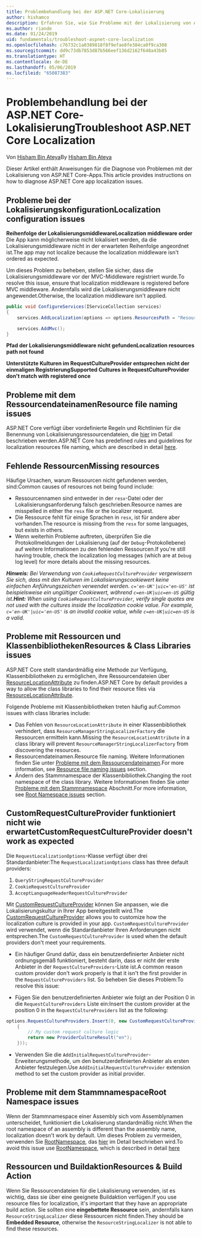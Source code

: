 ```yaml
---
title: Problembehandlung bei der ASP.NET Core-Lokalisierung
author: hishamco
description: Erfahren Sie, wie Sie Probleme mit der Lokalisierung von ASP.NET Core-Apps diagnostizieren können.
ms.author: riande
ms.date: 01/24/2019
uid: fundamentals/troubleshoot-aspnet-core-localization
ms.openlocfilehash: c76732c1a0389818f8f9efae8fe384ca0f9ca308
ms.sourcegitcommit: dd9c73db7853d87b566eef136d2162f648a43b85
ms.translationtype: HT
ms.contentlocale: de-DE
ms.lasthandoff: 05/06/2019
ms.locfileid: "65087383"
---
```

# <a name="troubleshoot-aspnet-core-localization"></a><span data-ttu-id="9767f-103">Problembehandlung bei der ASP.NET Core-Lokalisierung</span><span class="sxs-lookup"><span data-stu-id="9767f-103">Troubleshoot ASP.NET Core Localization</span></span>

<span data-ttu-id="9767f-104">Von [Hisham Bin Ateya](https://github.com/hishamco)</span><span class="sxs-lookup"><span data-stu-id="9767f-104">By [Hisham Bin Ateya](https://github.com/hishamco)</span></span>

<span data-ttu-id="9767f-105">Dieser Artikel enthält Anweisungen für die Diagnose von Problemen mit der Lokalisierung von ASP.NET Core-Apps.</span><span class="sxs-lookup"><span data-stu-id="9767f-105">This article provides instructions on how to diagnose ASP.NET Core app localization issues.</span></span>

## <a name="localization-configuration-issues"></a><span data-ttu-id="9767f-106">Probleme bei der Lokalisierungskonfiguration</span><span class="sxs-lookup"><span data-stu-id="9767f-106">Localization configuration issues</span></span>

<span data-ttu-id="9767f-107">**Reihenfolge der Lokalisierungsmiddleware**</span><span class="sxs-lookup"><span data-stu-id="9767f-107">**Localization middleware order**</span></span>  
<span data-ttu-id="9767f-108">Die App kann möglicherweise nicht lokalisiert werden, da die Lokalisierungsmiddleware nicht in der erwarteten Reihenfolge angeordnet ist.</span><span class="sxs-lookup"><span data-stu-id="9767f-108">The app may not localize because the localization middleware isn't ordered as expected.</span></span>

<span data-ttu-id="9767f-109">Um dieses Problem zu beheben, stellen Sie sicher, dass die Lokalisierungsmiddleware vor der MVC-Middleware registriert wurde.</span><span class="sxs-lookup"><span data-stu-id="9767f-109">To resolve this issue, ensure that localization middleware is registered before MVC middleware.</span></span> <span data-ttu-id="9767f-110">Andernfalls wird die Lokalisierungsmiddleware nicht angewendet.</span><span class="sxs-lookup"><span data-stu-id="9767f-110">Otherwise, the localization middleware isn't applied.</span></span>

```csharp
public void ConfigureServices(IServiceCollection services)
{
    services.AddLocalization(options => options.ResourcesPath = "Resources");

    services.AddMvc();
}
```

<span data-ttu-id="9767f-111">**Pfad der Lokalisierungsmiddleware nicht gefunden**</span><span class="sxs-lookup"><span data-stu-id="9767f-111">**Localization resources path not found**</span></span>

<span data-ttu-id="9767f-112">**Unterstützte Kulturen im RequestCultureProvider entsprechen nicht der einmaligen Registrierung**</span><span class="sxs-lookup"><span data-stu-id="9767f-112">**Supported Cultures in RequestCultureProvider don't match with registered once**</span></span>  

## <a name="resource-file-naming-issues"></a><span data-ttu-id="9767f-113">Probleme mit dem Ressourcendateinamen</span><span class="sxs-lookup"><span data-stu-id="9767f-113">Resource file naming issues</span></span>

<span data-ttu-id="9767f-114">ASP.NET Core verfügt über vordefinierte Regeln und Richtlinien für die Benennung von Lokalisierungsressourcendateien, die [hier](xref:fundamentals/localization?view=aspnetcore-2.2#resource-file-naming) im Detail beschrieben werden.</span><span class="sxs-lookup"><span data-stu-id="9767f-114">ASP.NET Core has predefined rules and guidelines for localization resources file naming, which are described in detail [here](xref:fundamentals/localization?view=aspnetcore-2.2#resource-file-naming).</span></span>

## <a name="missing-resources"></a><span data-ttu-id="9767f-115">Fehlende Ressourcen</span><span class="sxs-lookup"><span data-stu-id="9767f-115">Missing resources</span></span>

<span data-ttu-id="9767f-116">Häufige Ursachen, warum Ressourcen nicht gefundenen werden, sind:</span><span class="sxs-lookup"><span data-stu-id="9767f-116">Common causes of resources not being found include:</span></span>

- <span data-ttu-id="9767f-117">Ressourcennamen sind entweder in der `resx`-Datei oder der Lokalisierungsanforderung falsch geschrieben.</span><span class="sxs-lookup"><span data-stu-id="9767f-117">Resource names are misspelled in either the `resx` file or the localizer request.</span></span>
- <span data-ttu-id="9767f-118">Die Ressource fehlt für einige Sprachen in `resx`, ist für andere aber vorhanden.</span><span class="sxs-lookup"><span data-stu-id="9767f-118">The resource is missing from the `resx` for some languages, but exists in others.</span></span>
- <span data-ttu-id="9767f-119">Wenn weiterhin Probleme auftreten, überprüfen Sie die Protokollmeldungen der Lokalisierung (auf der `Debug`-Protokollebene) auf weitere Informationen zu den fehlenden Ressourcen.</span><span class="sxs-lookup"><span data-stu-id="9767f-119">If you're still having trouble, check the localization log messages (which are at `Debug` log level) for more details about the missing resources.</span></span>

<span data-ttu-id="9767f-120">_**Hinweis:** Bei Verwendung von `CookieRequestCultureProvider` vergewissern Sie sich, dass mit den Kulturen im Lokalisierungscookiewert keine einfachen Anführungszeichen verwendet werden. `c='en-UK'|uic='en-US'` ist beispielsweise ein ungültiger Cookiewert, während `c=en-UK|uic=en-US` gültig ist._</span><span class="sxs-lookup"><span data-stu-id="9767f-120">_**Hint:** When using `CookieRequestCultureProvider`, verify single quotes are not used with the cultures inside the localization cookie value. For example, `c='en-UK'|uic='en-US'` is an invalid cookie value, while `c=en-UK|uic=en-US` is a valid._</span></span>

## <a name="resources--class-libraries-issues"></a><span data-ttu-id="9767f-121">Probleme mit Ressourcen und Klassenbibliotheken</span><span class="sxs-lookup"><span data-stu-id="9767f-121">Resources & Class Libraries issues</span></span>

<span data-ttu-id="9767f-122">ASP.NET Core stellt standardmäßig eine Methode zur Verfügung, Klassenbibliotheken zu ermöglichen, ihre Ressourcendateien über [ResourceLocationAttribute](/dotnet/api/microsoft.extensions.localization.resourcelocationattribute?view=aspnetcore-2.1) zu finden.</span><span class="sxs-lookup"><span data-stu-id="9767f-122">ASP.NET Core by default provides a way to allow the class libraries to find their resource files via [ResourceLocationAttribute](/dotnet/api/microsoft.extensions.localization.resourcelocationattribute?view=aspnetcore-2.1).</span></span>

<span data-ttu-id="9767f-123">Folgende Probleme mit Klassenbibliotheken treten häufig auf:</span><span class="sxs-lookup"><span data-stu-id="9767f-123">Common issues with class libraries include:</span></span>
- <span data-ttu-id="9767f-124">Das Fehlen von `ResourceLocationAttribute` in einer Klassenbibliothek verhindert, dass `ResourceManagerStringLocalizerFactory` die Ressourcen ermitteln kann.</span><span class="sxs-lookup"><span data-stu-id="9767f-124">Missing the `ResourceLocationAttribute` in a class library will prevent `ResourceManagerStringLocalizerFactory` from discovering the resources.</span></span>
- <span data-ttu-id="9767f-125">Ressourcendateinamen.</span><span class="sxs-lookup"><span data-stu-id="9767f-125">Resource file naming.</span></span> <span data-ttu-id="9767f-126">Weitere Informationen finden Sie unter [Probleme mit dem Ressourcendateinamen](#resource-file-naming-issues).</span><span class="sxs-lookup"><span data-stu-id="9767f-126">For more information, see [Resource file naming issues](#resource-file-naming-issues) section.</span></span>
- <span data-ttu-id="9767f-127">Ändern des Stammnamespace der Klassenbibliothek.</span><span class="sxs-lookup"><span data-stu-id="9767f-127">Changing the root namespace of the class library.</span></span> <span data-ttu-id="9767f-128">Weitere Informationen finden Sie unter [Probleme mit dem Stammnamespace](#root-namespace-issues) Abschnitt.</span><span class="sxs-lookup"><span data-stu-id="9767f-128">For more information, see [Root Namespace issues](#root-namespace-issues) section.</span></span>

## <a name="customrequestcultureprovider-doesnt-work-as-expected"></a><span data-ttu-id="9767f-129">CustomRequestCultureProvider funktioniert nicht wie erwartet</span><span class="sxs-lookup"><span data-stu-id="9767f-129">CustomRequestCultureProvider doesn't work as expected</span></span>

<span data-ttu-id="9767f-130">Die `RequestLocalizationOptions`-Klasse verfügt über drei Standardanbieter:</span><span class="sxs-lookup"><span data-stu-id="9767f-130">The `RequestLocalizationOptions` class has three default providers:</span></span>

1. `QueryStringRequestCultureProvider`
2. `CookieRequestCultureProvider`
3. `AcceptLanguageHeaderRequestCultureProvider`

<span data-ttu-id="9767f-131">Mit [CustomRequestCultureProvider](/dotnet/api/microsoft.aspnetcore.localization.customrequestcultureprovider?view=aspnetcore-2.1) können Sie anpassen, wie die Lokalisierungskultur in Ihrer App bereitgestellt wird.</span><span class="sxs-lookup"><span data-stu-id="9767f-131">The [CustomRequestCultureProvider](/dotnet/api/microsoft.aspnetcore.localization.customrequestcultureprovider?view=aspnetcore-2.1) allows you to customize how the localization culture is provided in your app.</span></span> <span data-ttu-id="9767f-132">`CustomRequestCultureProvider` wird verwendet, wenn die Standardanbieter Ihren Anforderungen nicht entsprechen.</span><span class="sxs-lookup"><span data-stu-id="9767f-132">The `CustomRequestCultureProvider` is used when the default providers don't meet your requirements.</span></span>

- <span data-ttu-id="9767f-133">Ein häufiger Grund dafür, dass ein benutzerdefinierter Anbieter nicht ordnungsgemäß funktioniert, besteht darin, dass er nicht der erste Anbieter in der `RequestCultureProviders`-Liste ist.</span><span class="sxs-lookup"><span data-stu-id="9767f-133">A common reason custom provider don't work properly is that it isn't the first provider in the `RequestCultureProviders` list.</span></span> <span data-ttu-id="9767f-134">So beheben Sie dieses Problem:</span><span class="sxs-lookup"><span data-stu-id="9767f-134">To resolve this issue:</span></span>

- <span data-ttu-id="9767f-135">Fügen Sie den benutzerdefinierten Anbieter wie folgt an der Position 0 in die `RequestCultureProviders` Liste ein:</span><span class="sxs-lookup"><span data-stu-id="9767f-135">Insert the custom provider at the position 0 in the `RequestCultureProviders` list as the following:</span></span>

```csharp
options.RequestCultureProviders.Insert(0, new CustomRequestCultureProvider(async context =>
    {
        // My custom request culture logic
        return new ProviderCultureResult("en");
    }));
```

- <span data-ttu-id="9767f-136">Verwenden Sie die `AddInitialRequestCultureProvider`-Erweiterungsmethode, um den benutzerdefinierten Anbieter als ersten Anbieter festzulegen.</span><span class="sxs-lookup"><span data-stu-id="9767f-136">Use `AddInitialRequestCultureProvider` extension method to set the custom provider as initial provider.</span></span>

## <a name="root-namespace-issues"></a><span data-ttu-id="9767f-137">Probleme mit dem Stammnamespace</span><span class="sxs-lookup"><span data-stu-id="9767f-137">Root Namespace issues</span></span>

<span data-ttu-id="9767f-138">Wenn der Stammnamespace einer Assembly sich vom Assemblynamen unterscheidet, funktioniert die Lokalisierung standardmäßig nicht.</span><span class="sxs-lookup"><span data-stu-id="9767f-138">When the root namespace of an assembly is different than the assembly name, localization doesn't work by default.</span></span> <span data-ttu-id="9767f-139">Um dieses Problem zu vermeiden, verwenden Sie [RootNamespace](/dotnet/api/microsoft.extensions.localization.rootnamespaceattribute?view=aspnetcore-2.1), das [hier](xref:fundamentals/localization?view=aspnetcore-2.2#resource-file-naming) im Detail beschrieben wird.</span><span class="sxs-lookup"><span data-stu-id="9767f-139">To avoid this issue use [RootNamespace](/dotnet/api/microsoft.extensions.localization.rootnamespaceattribute?view=aspnetcore-2.1), which is described in detail [here](xref:fundamentals/localization?view=aspnetcore-2.2#resource-file-naming)</span></span>

## <a name="resources--build-action"></a><span data-ttu-id="9767f-140">Ressourcen und Buildaktion</span><span class="sxs-lookup"><span data-stu-id="9767f-140">Resources & Build Action</span></span>

<span data-ttu-id="9767f-141">Wenn Sie Ressourcendateien für die Lokalisierung verwenden, ist es wichtig, dass sie über eine geeignete Buildaktion verfügen.</span><span class="sxs-lookup"><span data-stu-id="9767f-141">If you use resource files for localization, it's important that they have an appropriate build action.</span></span> <span data-ttu-id="9767f-142">Sie sollten eine **eingebettete Ressource** sein, andernfalls kann `ResourceStringLocalizer` diese Ressourcen nicht finden.</span><span class="sxs-lookup"><span data-stu-id="9767f-142">They should be **Embedded Resource**, otherwise the `ResourceStringLocalizer` is not able to find these resources.</span></span>
